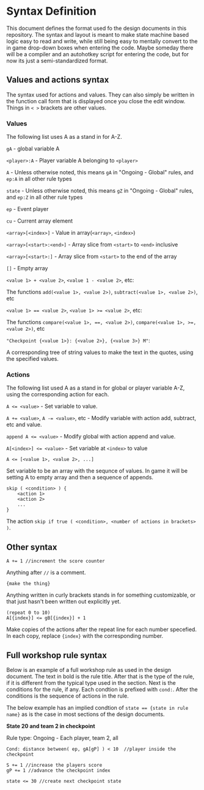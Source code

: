 # Syntax Definition

This document defines the format used fo the design documents in this repository. The syntax and layout
is meant to make state machine based logic easy to read and write, while still being easy to mentally
convert to the in game drop-down boxes when entering the code. Maybe someday there will be a compiler and
an autohotkey script for entering the code, but for now its just a semi-standardized format.

## Values and actions syntax

The syntax used for actions and values. They can also simply be written in the function
call form that is displayed once you close the edit window. Things in `< >` brackets are other values.

### Values

The following list uses A as a stand in for A-Z.

`gA` - global variable A

`<player>:A` - Player variable A belonging to `<player>`

`A` - Unless otherwise noted, this means `gA` in "Ongoing - Global" rules, and `ep:A` in all other rule types

`state` - Unless otherwise noted, this means `gZ` in "Ongoing - Global" rules, and `ep:Z` in all other rule types

`ep` - Event player

`cu` - Current array element

`<array>[<index>]` - Value in array(`<array>`, `<index>`)

`<array>[<start>:<end>]` - Array slice from `<start>` to `<end>` inclusive

`<array>[<start>:]` - Array slice from `<start>` to the end of the array

`[]` - Empty array

`<value 1> + <value 2>`, `<value 1 - <value 2>`, etc:

The functions `add(<value 1>, <value 2>)`, `subtract(<value 1>, <value 2>)`, etc

`<value 1> == <value 2>`, `<value 1> >= <value 2>`, etc:

The functions `compare(<value 1>, ==, <value 2>)`, `compare(<value 1>, >=, <value 2>)`, etc

`"Checkpoint {<value 1>}: {<value 2>}, {<value 3>} M"`:

A corresponding tree of string values to make the text in the quotes, using the specified values.

### Actions

The following list used A as a stand in for global or player variable A-Z, using the corresponding action for each.

`A <= <value>` - Set variable to value.

`A += <value>`, `A -= <value>`, etc  - Modify variable with action add, subtract, etc and value.

`append A <= <value>` - Modify global with action append and value.

`A[<index>] <= <value>` - Set variable at `<index>` to value

`A <= [<value 1>, <value 2>, ...]`

Set variable to be an array with the sequnce of values.
In game it will be setting A to empty array and then a sequence of appends. 

    skip ( <condition> ) {
        <action 1>
        <action 2>
        ...
    }

The action `skip if true ( <condition>, <number of actions in brackets> )`.

## Other syntax

    A += 1 //increment the score counter

Anything after `//` is a comment.

    {make the thing}

Anything written in curly brackets stands in for something customizable, or that just
hasn't been written out explicitly yet.

    (repeat 0 to 10)
    A[{index}] <= gB[{index}] + 1

Make copies of the actions after the repeat line for each number specefied. In each copy, replace
`{index}` with the corresponding number.

## Full workshop rule syntax

Below is an example of a full workshop rule as used in the design document. The text in bold is the rule title. After that
is the type of the rule, if it is different from the typical type used in the section. Next is the conditions
for the rule, if any. Each condtion is prefixed with `cond:`. After the conditions is the sequence of actions in the rule.

The below example has an implied condtion of `state == {state in rule name}` as is the case in most sections of the
design documents.

**State 20 and team 2 in checkpoint**

Rule type: Ongoing - Each player, team 2, all

    Cond: distance between( ep, gA[gP] ) < 10  //player inside the checkpoint

    S += 1 //increase the players score
    gP += 1 //advance the checkpoint index

    state <= 30 //create next checkpoint state

